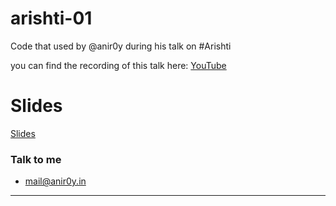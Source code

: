 # arishti-01
Code that used by @anir0y during his talk on #Arishti 

you can find the recording of this talk here: [YouTube](https://youtu.be/Du9LQ_NoNS4 "youtube")


# Slides 

[Slides](https://1drv.ms/p/s!AjGfb2ZCIBDrrHcINBJY98d_0HQJ?e=Wjovl5 "Presentation")

### Talk to me 
  - mail@anir0y.in
  
---
